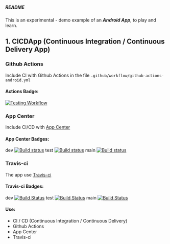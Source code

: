 ##### README

This is an experimental - demo example of an ***Android App***, to play and learn.


## 1. CICDApp (Continuous Integration / Continuous Delivery App)


### Github Actions

Include CI with Github Actions in the file `.github/workflow/github-actions-android.yml`

#### Actions Badge:
[![Testing Workflow](https://github.com/bitlibitloque/CICDApp/actions/workflows/github-actions-android.yml/badge.svg)](https://github.com/bitlibitloque/CICDApp/actions/workflows/github-actions-android.yml)

### App Center

Include CI/CD with [App Center](https://appcenter.ms/)

#### App Center Badges:
dev  [![Build status](https://build.appcenter.ms/v0.1/apps/e8a616f9-882e-4daa-8eed-4eb4307099ea/branches/dev/badge)](https://appcenter.ms)
test [![Build status](https://build.appcenter.ms/v0.1/apps/e8a616f9-882e-4daa-8eed-4eb4307099ea/branches/test/badge)](https://appcenter.ms)
main [![Build status](https://build.appcenter.ms/v0.1/apps/e8a616f9-882e-4daa-8eed-4eb4307099ea/branches/main/badge)](https://appcenter.ms)


### Travis-ci

The app use [Travis-ci](https://travis-ci.com/)

#### Travis-ci Badges:
dev [![Build Status](https://www.travis-ci.com/bitlibitloque/CICDApp.svg?branch=dev)](https://www.travis-ci.com/bitlibitloque/CICDApp)
test [![Build Status](https://www.travis-ci.com/bitlibitloque/CICDApp.svg?branch=test)](https://www.travis-ci.com/bitlibitloque/CICDApp)
main [![Build Status](https://www.travis-ci.com/bitlibitloque/CICDApp.svg?branch=main)](https://www.travis-ci.com/bitlibitloque/CICDApp)


#### Use:

- CI / CD (Continuous Integration / Continuous Delivery)
- Github Actions
- App Center
- Travis-ci


